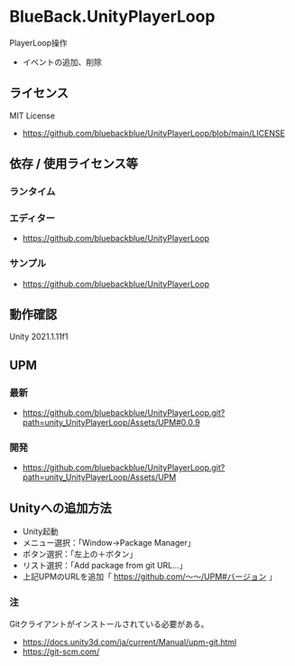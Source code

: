 # BlueBack.UnityPlayerLoop
PlayerLoop操作
* イベントの追加、削除

## ライセンス
MIT License
* https://github.com/bluebackblue/UnityPlayerLoop/blob/main/LICENSE

## 依存 / 使用ライセンス等
### ランタイム
### エディター
* https://github.com/bluebackblue/UnityPlayerLoop
### サンプル
* https://github.com/bluebackblue/UnityPlayerLoop

## 動作確認
Unity 2021.1.11f1

## UPM
### 最新
* https://github.com/bluebackblue/UnityPlayerLoop.git?path=unity_UnityPlayerLoop/Assets/UPM#0.0.9
### 開発
* https://github.com/bluebackblue/UnityPlayerLoop.git?path=unity_UnityPlayerLoop/Assets/UPM

## Unityへの追加方法
* Unity起動
* メニュー選択：「Window->Package Manager」
* ボタン選択：「左上の＋ボタン」
* リスト選択：「Add package from git URL...」
* 上記UPMのURLを追加「 https://github.com/～～/UPM#バージョン 」
### 注
Gitクライアントがインストールされている必要がある。
* https://docs.unity3d.com/ja/current/Manual/upm-git.html
* https://git-scm.com/

